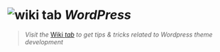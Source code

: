 # ![wiki tab](https://i.imgur.com/kZQieDi.png) _WordPress_

> _Visit the_ [Wiki _tab_](https://github.com/martindubenet/Wordpress/wiki) _to get tips &amp; tricks related to Wordpress theme development_
